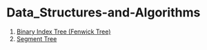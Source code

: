 # Data_Structures-and-Algorithms

1. [Binary Index Tree (Fenwick Tree)](BIT%20-%20Binary%20Index%20Tree/)
2. [Segment Tree](Segment%20Tree/)

